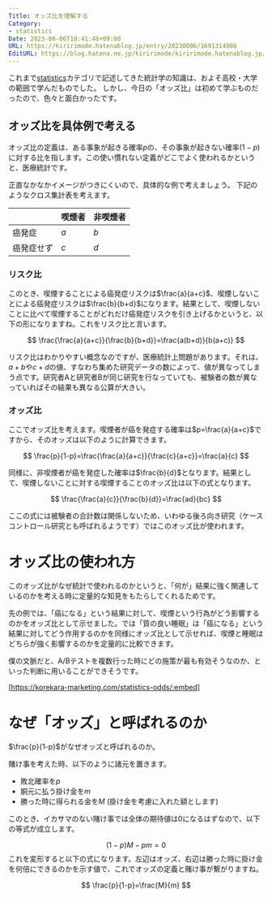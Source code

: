 ```yaml
---
Title: オッズ比を理解する
Category:
- statistics
Date: 2023-08-06T18:41:48+09:00
URL: https://kiririmode.hatenablog.jp/entry/20230806/1691314908
EditURL: https://blog.hatena.ne.jp/kiririmode/kiririmode.hatenablog.jp/atom/entry/820878482955939968
---
```


これまで[statistics](https://kiririmode.hatenablog.jp/archive/category/statistics)カテゴリで記述してきた統計学の知識は、およそ高校・大学の範囲で学んだものでした。
しかし、今日の「オッズ比」は初めて学ぶものだったので、色々と面白かったです。

## オッズ比を具体例で考える

オッズ比の定義は、ある事象が起きる確率$p$の、その事象が起きない確率$(1-p)$に対する比を指します。この使い慣れない定義がどこでよく使われるかというと、医療統計です。

正直なかなかイメージがつきにくいので、具体的な例で考えましょう。
下記のようなクロス集計表を考えます。

| | 喫煙者 | 非喫煙者 |
| :-- | - | - |
| 癌発症 | $a$ | $b$ |
| 癌発症せず | $c$ | $d$ |

### リスク比

このとき、喫煙することによる癌発症リスクは$\frac{a}{a+c}$、喫煙しないことによる癌発症リスクは$\frac{b}{b+d}$になります。結果として、喫煙しないことに比べて喫煙することがどれだけ癌発症リスクを引き上げるかというと、以下の形になりますね。これをリスク比と言います。

$$
\frac{\frac{a}{a+c}}{\frac{b}{b+d}}=\frac{a(b+d)}{b(a+c)}
$$

リスク比はわかりやすい概念なのですが、医療統計上問題があります。それは、$a+b$や$c+d$の値、すなわち集めた研究データの数によって、値が異なってしまう点です。研究者Aと研究者Bが同じ研究を行なっていても、被験者の数が異なっていればその結果も異なる公算が大きい。

### オッズ比

ここでオッズ比を考えます。喫煙者が癌を発症する確率は$p=\frac{a}{a+c}$ですから、そのオッズは以下のように計算できます。

$$
\frac{p}{1-p}=\frac{\frac{a}{a+c}}{\frac{c}{a+c}}=\frac{a}{c}
$$

同様に、非喫煙者が癌を発症した確率は$\frac{b}{d}$となります。結果として、喫煙しないことに対する喫煙することのオッズ比は以下の式となります。

$$
\frac{\frac{a}{c}}{\frac{b}{d}}=\frac{ad}{bc}
$$

ここの式には被験者の合計数は関係しないため、いわゆる後ろ向き研究（ケースコントロール研究とも呼ばれるようです）ではこのオッズ比が使われます。

# オッズ比の使われ方

このオッズ比がなぜ統計で使われるのかというと、「何が」結果に強く関連しているのかを考える時に定量的な知見をもたらしてくれるためです。

先の例では、「癌になる」という結果に対して、喫煙という行為がどう影響するのかをオッズ比として示せました。では「質の良い睡眠」は「癌になる」という結果に対してどう作用するのかを同様にオッズ比として示せれば、喫煙と睡眠はどちらが強く影響するのかを定量的に比較できます。

僕の文脈だと、A/Bテストを複数行った時にどの施策が最も有効そうなのか、といった判断に用いることができそうです。

[https://korekara-marketing.com/statistics-odds/:embed]

# なぜ「オッズ」と呼ばれるのか

$\frac{p}{1-p}$がなぜオッズと呼ばれるのか。

賭け事を考えた時、以下のように諸元を置きます。

- 敗北確率を$p$
- 胴元に払う掛け金を$m$
- 勝った時に得られる金を$M$ (掛け金を考慮に入れた額とします)

このとき、イカサマのない賭け事では全体の期待値は$0$になるはずなので、以下の等式が成立します。

$$
  (1-p)M-pm=0
$$
これを変形すると以下の式になります。左辺はオッズ、右辺は勝った時に掛け金を何倍にできるのかを示す値で、これでオッズの定義と賭け事が繋がりますね。

$$
\frac{p}{1-p}=\frac{M}{m}
$$

